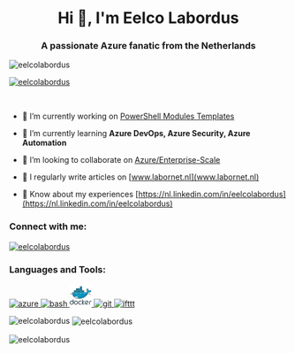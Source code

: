 <h1 align="center">Hi 👋, I'm Eelco Labordus</h1>
<h3 align="center">A passionate Azure fanatic from the Netherlands</h3>

<p align="left"> <img src="https://komarev.com/ghpvc/?username=eelcolabordus&label=Profile%20views&color=0e75b6&style=flat" alt="eelcolabordus" /> </p>

<p align="left"> <a href="https://github.com/ryo-ma/github-profile-trophy"><img src="https://github-profile-trophy.vercel.app/?username=eelcolabordus" alt="eelcolabordus" /></a> </p>

<p align="left"> <a href="https://twitter.com/" target="blank"><img src="https://img.shields.io/twitter/follow/?logo=twitter&style=for-the-badge" alt="" /></a> </p>

- 🔭 I’m currently working on [PowerShell Modules Templates](https://github.com/EelcoLabordus/PowerShell-Module-Template)

- 🌱 I’m currently learning **Azure DevOps, Azure Security, Azure Automation**

- 👯 I’m looking to collaborate on [Azure/Enterprise-Scale](https://github.com/Azure/Enterprise-Scale)

- 📝 I regularly write articles on [www.labornet.nl](www.labornet.nl)

- 📄 Know about my experiences [https://nl.linkedin.com/in/eelcolabordus](https://nl.linkedin.com/in/eelcolabordus)

<h3 align="left">Connect with me:</h3>
<p align="left">
<a href="https://linkedin.com/in/eelcolabordus" target="blank"><img align="center" src="https://raw.githubusercontent.com/rahuldkjain/github-profile-readme-generator/master/src/images/icons/Social/linked-in-alt.svg" alt="eelcolabordus" height="30" width="40" /></a>
</p>

<h3 align="left">Languages and Tools:</h3>
<p align="left"> <a href="https://azure.microsoft.com/en-in/" target="_blank" rel="noreferrer"> <img src="https://www.vectorlogo.zone/logos/microsoft_azure/microsoft_azure-icon.svg" alt="azure" width="40" height="40"/> </a> <a href="https://www.gnu.org/software/bash/" target="_blank" rel="noreferrer"> <img src="https://www.vectorlogo.zone/logos/gnu_bash/gnu_bash-icon.svg" alt="bash" width="40" height="40"/> </a> <a href="https://www.docker.com/" target="_blank" rel="noreferrer"> <img src="https://raw.githubusercontent.com/devicons/devicon/master/icons/docker/docker-original-wordmark.svg" alt="docker" width="40" height="40"/> </a> <a href="https://git-scm.com/" target="_blank" rel="noreferrer"> <img src="https://www.vectorlogo.zone/logos/git-scm/git-scm-icon.svg" alt="git" width="40" height="40"/> </a> <a href="https://ifttt.com/" target="_blank" rel="noreferrer"> <img src="https://www.vectorlogo.zone/logos/ifttt/ifttt-ar21.svg" alt="ifttt" width="40" height="40"/> </a> </p>

<p><img align="left" src="https://github-readme-stats.vercel.app/api/top-langs?username=eelcolabordus&show_icons=true&locale=en&layout=compact" alt="eelcolabordus" /></p>

<p>&nbsp;<img align="center" src="https://github-readme-stats.vercel.app/api?username=eelcolabordus&show_icons=true&locale=en" alt="eelcolabordus" /></p>

<p><img align="center" src="https://github-readme-streak-stats.herokuapp.com/?user=eelcolabordus&" alt="eelcolabordus" /></p>
